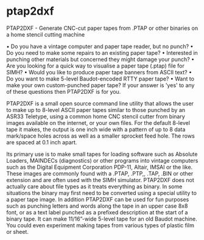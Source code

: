# ptap2dxf
PTAP2DXF - Generate CNC-cut paper tapes from .PTAP or other binaries on a home stencil cutting machine 

• Do you have a vintage computer and paper tape reader, but no punch? 
• Do you need to make some repairs to an existing paper tape?
• Interested in punching other materials but concerned they might damage your punch? 
• Are you looking for a quick way to visualise a paper tape (.ptap) file for SIMH? 
• Would you like to produce paper tape banners from ASCII text? 
• Do you want to make 5-level Baudot-encoded RTTY paper tape? 
• Want to make your own custom-punched paper tape?
If your answer is 'yes' to any of these questions then PTAP2DXF is for you.

PTAP2DXF is a small open source command line utility that allows the user to make up to 8-level ASCII paper tapes similar to those 
punched by an ASR33 Teletype, using a common home CNC stencil cutter from binary images available on the internet, or your own 
files. For the default 8-level tape it makes, the output is one inch wide with a pattern of up to 8 data mark/space holes across 
as well as a smaller sprocket feed hole. The rows are spaced at 0.1 inch apart.

Its primary use is to make small tapes for loading software such as Absolute Loaders, MAINDECs (diagnostics)  or other programs 
into vintage computers such as the Digital Equipment Corporation PDP-11, Altair, IMSAI or the like. These images are commonly 
found with a .PTAP, .PTP,, .TAP, .BIN or other extension and are often used with the SIMH simulator. PTAP2DXF does not actually 
care about file types as it treats everything as binary. In some situations the binary may first need to be converted using a 
special utility to a paper tape image. In addition PTAP2DXF can be used for fun purposes such as punching letters and words 
along the tape in an upper case 8x8 font, or as a text label punched as a prefixed description at the start of a binary tape. 
It can make 11/16”-wide 5-level tape for an old Baudot machine. You could even experiment making tapes from various types of 
plastic film or sheet.

